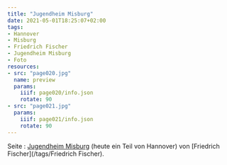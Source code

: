 ```yaml
---
title: "Jugendheim Misburg"
date: 2021-05-01T18:25:07+02:00
tags:
- Hannover
- Misburg
- Friedrich Fischer
- Jugendheim Misburg
- Foto
resources:
- src: "page020.jpg"
  name: preview
  params:
    iiif: page020/info.json
    rotate: 90
- src: "page021.jpg"
  params:
    iiif: page021/info.json
    rotate: 90
---
```


Seite : [Jugendheim Misburg](/tags/Jugendheim-Misburg) (heute ein Teil von Hannover) von [Friedrich Fischer](/tags/Friedrich Fischer).
